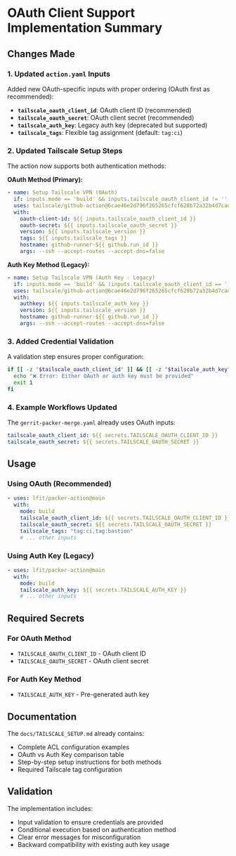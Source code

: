 # OAuth Client Support Implementation Summary

## Changes Made

### 1. Updated `action.yaml` Inputs

Added new OAuth-specific inputs with proper ordering (OAuth first as recommended):

- **`tailscale_oauth_client_id`**: OAuth client ID (recommended)
- **`tailscale_oauth_secret`**: OAuth client secret (recommended)
- **`tailscale_auth_key`**: Legacy auth key (deprecated but supported)
- **`tailscale_tags`**: Flexible tag assignment (default: `tag:ci`)

### 2. Updated Tailscale Setup Steps

The action now supports both authentication methods:

**OAuth Method (Primary):**
```yaml
- name: Setup Tailscale VPN (OAuth)
  if: inputs.mode == 'build' && inputs.tailscale_oauth_client_id != '' && inputs.tailscale_oauth_secret != ''
  uses: tailscale/github-action@6cae46e2d796f265265cfcf628b72a32b4d7cade # v3.3.0
  with:
    oauth-client-id: ${{ inputs.tailscale_oauth_client_id }}
    oauth-secret: ${{ inputs.tailscale_oauth_secret }}
    version: ${{ inputs.tailscale_version }}
    tags: ${{ inputs.tailscale_tags }}
    hostname: github-runner-${{ github.run_id }}
    args: --ssh --accept-routes --accept-dns=false
```

**Auth Key Method (Legacy):**
```yaml
- name: Setup Tailscale VPN (Auth Key - Legacy)
  if: inputs.mode == 'build' && (inputs.tailscale_oauth_client_id == '' || inputs.tailscale_oauth_secret == '') && inputs.tailscale_auth_key != ''
  uses: tailscale/github-action@6cae46e2d796f265265cfcf628b72a32b4d7cade # v3.3.0
  with:
    authkey: ${{ inputs.tailscale_auth_key }}
    version: ${{ inputs.tailscale_version }}
    hostname: github-runner-${{ github.run_id }}
    args: --ssh --accept-routes --accept-dns=false
```

### 3. Added Credential Validation

A validation step ensures proper configuration:

```bash
if [[ -z "$tailscale_oauth_client_id" ]] && [[ -z "$tailscale_auth_key" ]]; then
  echo "❌ Error: Either OAuth or auth key must be provided"
  exit 1
fi
```

### 4. Example Workflows Updated

The `gerrit-packer-merge.yaml` already uses OAuth inputs:

```yaml
tailscale_oauth_client_id: ${{ secrets.TAILSCALE_OAUTH_CLIENT_ID }}
tailscale_oauth_secret: ${{ secrets.TAILSCALE_OAUTH_SECRET }}
```

## Usage

### Using OAuth (Recommended)

```yaml
- uses: lfit/packer-action@main
  with:
    mode: build
    tailscale_oauth_client_id: ${{ secrets.TAILSCALE_OAUTH_CLIENT_ID }}
    tailscale_oauth_secret: ${{ secrets.TAILSCALE_OAUTH_SECRET }}
    tailscale_tags: "tag:ci,tag:bastion"
    # ... other inputs
```

### Using Auth Key (Legacy)

```yaml
- uses: lfit/packer-action@main
  with:
    mode: build
    tailscale_auth_key: ${{ secrets.TAILSCALE_AUTH_KEY }}
    # ... other inputs
```

## Required Secrets

### For OAuth Method
- `TAILSCALE_OAUTH_CLIENT_ID` - OAuth client ID
- `TAILSCALE_OAUTH_SECRET` - OAuth client secret

### For Auth Key Method
- `TAILSCALE_AUTH_KEY` - Pre-generated auth key

## Documentation

The `docs/TAILSCALE_SETUP.md` already contains:
- Complete ACL configuration examples
- OAuth vs Auth Key comparison table
- Step-by-step setup instructions for both methods
- Required Tailscale tag configuration

## Validation

The implementation includes:
- Input validation to ensure credentials are provided
- Conditional execution based on authentication method
- Clear error messages for misconfiguration
- Backward compatibility with existing auth key usage
